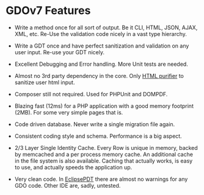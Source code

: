 # GDOv7 Features

- Write a method once for all sort of output. Be it CLI, HTML, JSON, AJAX, XML, etc. Re-Use the validation code nicely in a vast type hierarchy.

- Write a GDT once and have perfect sanitization and validation on any user input. Re-use your GDT nicely.

- Excellent Debugging and Error handling. More
  Unit tests are needed.

- Almost no 3rd party dependency in the core. Only [HTML purifier](https://github.com/ezyang/htmlpurifier) to sanitize user html input.

- Composer still not required. Used for PHPUnit and DOMPDF.

- Blazing fast (12ms) for a PHP application with a good memory footprint (2MB). For some very simple pages that is.

- Code driven database. Never write a single migration file again.

- Consistent coding style and schema. Performance is a big aspect.

- 2/3 Layer Single Identity Cache. Every Row is unique in memory, backed by memcached and a per process memory cache. An additional cache in the file system is
  also available. Caching that actually works, is easy to use, and actually speeds the application up.

- Very clean code. In [EclipsePDT](https://www.eclipse.org/downloads/packages/release/2022-03/r/eclipse-ide-php-developers) there are almost no warnings for any
  GDO code. Other IDE are, sadly, untested.
